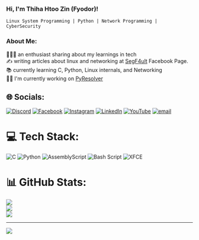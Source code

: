 ### Hi, I'm Thiha Htoo Zin (Fyodor)!

`Linux System Programming | Python | Network Programming | CyberSecurity`

### About Me:
👨🏻‍💻 an enthusiast sharing about my learnings in tech <br>✍️ writing articles about linux and networking at [SegF4ult](https://www.facebook.com/segf4ult) Facebook Page.<br>📚 currently learning C, Python, Linux internals, and Networking<br>🧑‍💻 I'm currently working on [PyResolver](https://github.com/thihahtoozin/py-resolver)


## 🌐 Socials:
[![Discord](https://img.shields.io/badge/Discord-%237289DA.svg?logo=discord&logoColor=white)](https://discord.gg/fyodor_lyubimov) [![Facebook](https://img.shields.io/badge/Facebook-%231877F2.svg?logo=Facebook&logoColor=white)](https://facebook.com/@thihahtoozinn) [![Instagram](https://img.shields.io/badge/Instagram-%23E4405F.svg?logo=Instagram&logoColor=white)](https://instagram.com/@thihahtoozinn) [![LinkedIn](https://img.shields.io/badge/LinkedIn-%230077B5.svg?logo=linkedin&logoColor=white)](https://www.linkedin.com/in/thihahtoozin) [![YouTube](https://img.shields.io/badge/YouTube-%23FF0000.svg?logo=YouTube&logoColor=white)](https://youtube.com/@segf4ultt) [![email](https://img.shields.io/badge/Email-D14836?logo=gmail&logoColor=white)](mailto:thihahtoozinn@gmail.com) 

# 💻 Tech Stack:
![C](https://img.shields.io/badge/c-%2300599C.svg?style=for-the-badge&logo=c&logoColor=white) ![Python](https://img.shields.io/badge/python-3670A0?style=for-the-badge&logo=python&logoColor=ffdd54) ![AssemblyScript](https://img.shields.io/badge/assembly%20script-%23000000.svg?style=for-the-badge&logo=assemblyscript&logoColor=white) ![Bash Script](https://img.shields.io/badge/bash_script-%23121011.svg?style=for-the-badge&logo=gnu-bash&logoColor=white) ![XFCE](https://img.shields.io/badge/XFCE-%232284F2.svg?style=for-the-badge&logo=xfce&logoColor=white)
# 📊 GitHub Stats:
![](https://github-readme-stats.vercel.app/api?username=thihahtoozin&theme=dark&hide_border=false&include_all_commits=false&count_private=false)<br/>
![](https://github-readme-streak-stats.herokuapp.com/?user=thihahtoozin&theme=dark&hide_border=false)<br/>
![](https://github-readme-stats.vercel.app/api/top-langs/?username=thihahtoozin&theme=dark&hide_border=false&include_all_commits=false&count_private=false&layout=compact)

---
[![](https://visitcount.itsvg.in/api?id=thihahtoozin&icon=0&color=0)](https://visitcount.itsvg.in)

<!-- Proudly created with GPRM ( https://gprm.itsvg.in ) -->



<!--
**thihahtoozin/thihahtoozin** is a ✨ _special_ ✨ repository because its `README.md` (this file) appears on your GitHub profile.

Here are some ideas to get you started:

🔭 I’m currently working on

👯 I’m looking to collaborate on ...

- 🤔 I’m looking for help with ...
- 💬 Ask me about ...
- 📫 How to reach me: ...
- 😄 Pronouns: ...
- ⚡ Fun fact: ...
-->
